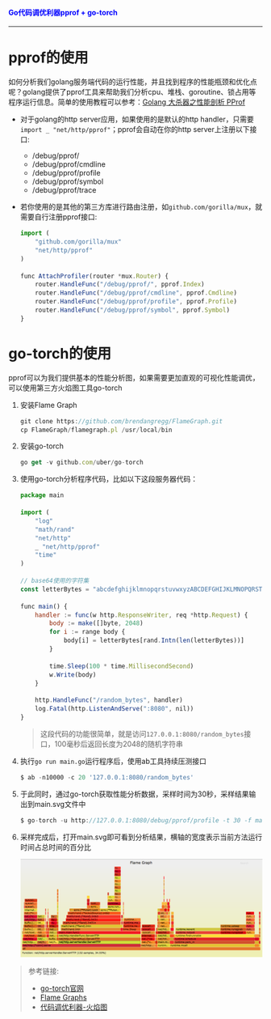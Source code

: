 #### <font color="blue">Go代码调优利器pprof + go-torch</font>

---

# pprof的使用

如何分析我们golang服务端代码的运行性能，并且找到程序的性能瓶颈和优化点呢？golang提供了pprof工具来帮助我们分析cpu、堆栈、goroutine、锁占用等程序运行信息。简单的使用教程可以参考：[Golang 大杀器之性能剖析 PProf](./pprof.md)

* 对于golang的http server应用，如果使用的是默认的http handler，只需要`import _ "net/http/pprof"`；pprof会自动在你的http server上注册以下接口:

	* /debug/pprof/
	* /debug/pprof/cmdline
	* /debug/pprof/profile
	* /debug/pprof/symbol
	* /debug/pprof/trace

* 若你使用的是其他的第三方库进行路由注册，如`github.com/gorilla/mux`，就需要自行注册pprof接口:

	```js
	import (
	    "github.com/gorilla/mux"
	    "net/http/pprof"
	)
	
	func AttachProfiler(router *mux.Router) {
	    router.HandleFunc("/debug/pprof/", pprof.Index)
	    router.HandleFunc("/debug/pprof/cmdline", pprof.Cmdline)
	    router.HandleFunc("/debug/pprof/profile", pprof.Profile)
	    router.HandleFunc("/debug/pprof/symbol", pprof.Symbol)
	}
	```

# go-torch的使用

pprof可以为我们提供基本的性能分析图，如果需要更加直观的可视化性能调优，可以使用第三方火焰图工具go-torch

1. 安装Flame Graph

	```js
	git clone https://github.com/brendangregg/FlameGraph.git
	cp FlameGraph/flamegraph.pl /usr/local/bin
	```
	
2. 安装go-torch

	```js
	go get -v github.com/uber/go-torch
	```
	
3. 使用go-torch分析程序代码，比如以下这段服务器代码：

	```js
	package main
	
	import (
		"log"
		"math/rand"
		"net/http"
		_ "net/http/pprof"
		"time"
	)
	
	// base64使用的字符集
	const letterBytes = "abcdefghijklmnopqrstuvwxyzABCDEFGHIJKLMNOPQRSTUVWXYZ0123456789/+="
	
	func main() {
		handler := func(w http.ResponseWriter, req *http.Request) {
			body := make([]byte, 2048)
			for i := range body {
				body[i] = letterBytes[rand.Intn(len(letterBytes))]
			}
	
			time.Sleep(100 * time.MillisecondSecond)
			w.Write(body)
		}
	
		http.HandleFunc("/random_bytes", handler)
		log.Fatal(http.ListenAndServe(":8080", nil))
	}
	```
	
	> 这段代码的功能很简单，就是访问`127.0.0.1:8080/random_bytes`接口，100毫秒后返回长度为2048的随机字符串
	
4. 执行`go run main.go`运行程序后，使用ab工具持续压测接口

	```js
	$ ab -n10000 -c 20 '127.0.0.1:8080/random_bytes'
	```
5. 于此同时，通过go-torch获取性能分析数据，采样时间为30秒，采样结果输出到main.svg文件中

	```js
	$ go-torch -u http://127.0.0.1:8080/debug/pprof/profile -t 30 -f main.svg
	```
	
6. 采样完成后，打开main.svg即可看到分析结果，横轴的宽度表示当前方法运行时间占总时间的百分比

	![](./image/go-torch_1.png)
	
> 参考链接:
> 
> * [go-torch官网](https://github.com/uber-archive/go-torch)
> * [Flame Graphs](https://github.com/brendangregg/FlameGraph)
> * [代码调优利器-火焰图](https://lihaoquan.me/2017/1/1/Profiling-and-Optimizing-Go-using-go-torch.html)